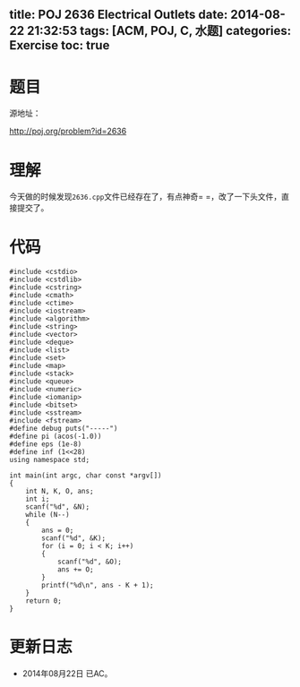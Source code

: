title: POJ 2636 Electrical Outlets
date: 2014-08-22 21:32:53
tags: [ACM, POJ, C, 水题]
categories: Exercise
toc: true
---
# 题目
源地址：

http://poj.org/problem?id=2636

# 理解
今天做的时候发现`2636.cpp`文件已经存在了，有点神奇= =，改了一下头文件，直接提交了。

<!-- more -->

# 代码
```
#include <cstdio>
#include <cstdlib>
#include <cstring>
#include <cmath>
#include <ctime>
#include <iostream>
#include <algorithm>
#include <string>
#include <vector>
#include <deque>
#include <list>
#include <set>
#include <map>
#include <stack>
#include <queue>
#include <numeric>
#include <iomanip>
#include <bitset>
#include <sstream>
#include <fstream>
#define debug puts("-----")
#define pi (acos(-1.0))
#define eps (1e-8)
#define inf (1<<28)
using namespace std;

int main(int argc, char const *argv[])
{
    int N, K, O, ans;
    int i;
    scanf("%d", &N);
    while (N--)
    {
        ans = 0;
        scanf("%d", &K);
        for (i = 0; i < K; i++)
        {
            scanf("%d", &O);
            ans += O;
        }
        printf("%d\n", ans - K + 1);
    }
    return 0;
}
```
# 更新日志
- 2014年08月22日 已AC。